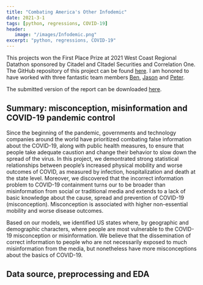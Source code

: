```yaml
---
title: "Combating America's Other Infodemic"
date: 2021-3-1
tags: [python, regressions, COVID-19]
header:
   image: "/images/Infodemic.png"
excerpt: "python, regressions, COVID-19"
---
```


This projects won the First Place Prize at 2021 West Coast Regional Datathon sponsored by Citadel and CItadel Securities and Correlation One. The GitHub repository of this project can be found [here](https://github.com/Twenty-One-Spring-Citadel-WestCoast/Datathon). I am honored to have worked with three fantastic team members [Ben](https://www.linkedin.com/in/ben-huckell/), [Jason](https://www.linkedin.com/in/jskzhou/) and [Peter](https://www.linkedin.com/in/zhipeng-peter-ye/).

The submitted version of the report can be downloaded [here](https://github.com/Twenty-One-Spring-Citadel-WestCoast/Datathon/raw/main/team_2_report.pdf).

## Summary: misconception, misinformation and COVID-19 pandemic control

Since the beginning of the pandemic, governments and technology companies around the world have prioritized combating false information about the COVID-19, along with public health measures, to ensure that people take adequate caustion and change their behavior to slow down the spread of the virus. In this project, we demontrated strong statistical relationships between people’s increased physical mobility and worse outcomes of COVID, as measured by infection, hospitalization and death at the state level. Moreover, we discovered that the incorrect information problem to COVID-19 containment turns our to be broader than misinformation from social or traditional media and extends to a lack of basic knowledge about the cause, spread and prevention of COVID-19 (misconception). Misconception is associated with higher non-essential mobility and worse disease outcomes.

Based on our models, we identified US states where, by geographic and demographic characters, where people are most vulnerable to the COVID-19 misconception or misinformation. We believe that the dissemination of correct information to people who are not necessarily exposed to much misinformation from the media, but nonetheless have more misconceptions about the basics of COVID-19.

## Data source, preprocessing and EDA

### 